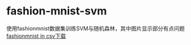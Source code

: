 # fashion-mnist-svm
使用fashionmnist数据集训练SVM与随机森林，其中图片显示部分有点问题
[fashionmnist in csv下载](https://www.kaggle.com/zalando-research/fashionmnist/data)
